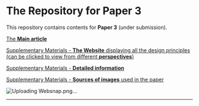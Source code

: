 # The Repository for Paper 3 

This repository contains contents for **Paper 3** (under submission).

[The **Main article**](https://github.com/1309928130/Paper3_SupplementaryMaterials/blob/main/Main%20Article.pdf)

[Supplementary Materials - **The Website** displaying all the design principles (can be clicked to view from different **perspectives**)](http://c1309928130.pythonanywhere.com/?dimension=All)

[Supplementary Materials - **Detailed information**](https://github.com/1309928130/Paper3_SupplementaryMaterials/blob/main/Supplementary%20Materials%20-%20Detailed%20Information.pdf)

[Supplementary Materials - **Sources of images** used in the paper](https://github.com/1309928130/Paper3_SupplementaryMaterials/blob/main/Supplementary%20Material%202%20-%20Sources%20of%20Figures.md)

![Uploading Websnap.png…]()

---
